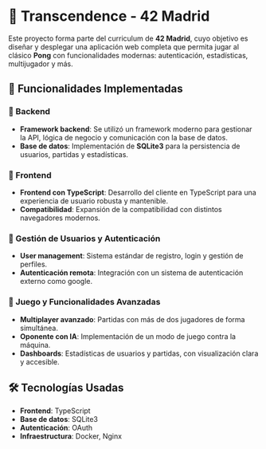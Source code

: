 # 🏓 Transcendence - 42 Madrid  

Este proyecto forma parte del curriculum de **42 Madrid**, cuyo objetivo es diseñar y desplegar una aplicación web completa que permita jugar al clásico **Pong** con funcionalidades modernas: autenticación, estadísticas, multijugador y más.  

## 🚀 Funcionalidades Implementadas  

### 🔹 Backend  
- **Framework backend**: Se utilizó un framework moderno para gestionar la API, lógica de negocio y comunicación con la base de datos.  
- **Base de datos**: Implementación de **SQLite3** para la persistencia de usuarios, partidas y estadísticas.  

### 🔹 Frontend  
- **Frontend con TypeScript**: Desarrollo del cliente en TypeScript para una experiencia de usuario robusta y mantenible.  
- **Compatibilidad**: Expansión de la compatibilidad con distintos navegadores modernos.  

### 🔹 Gestión de Usuarios y Autenticación  
- **User management**: Sistema estándar de registro, login y gestión de perfiles.  
- **Autenticación remota**: Integración con un sistema de autenticación externo como google.  

### 🔹 Juego y Funcionalidades Avanzadas  
- **Multiplayer avanzado**: Partidas con más de dos jugadores de forma simultánea.  
- **Oponente con IA**: Implementación de un modo de juego contra la máquina.  
- **Dashboards**: Estadísticas de usuarios y partidas, con visualización clara y accesible.  

## 🛠️ Tecnologías Usadas  
- **Frontend**: TypeScript  
- **Base de datos**: SQLite3  
- **Autenticación**: OAuth 
- **Infraestructura**: Docker, Nginx
